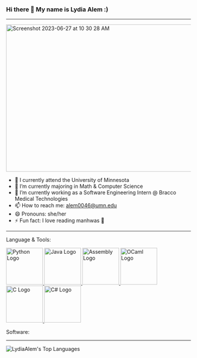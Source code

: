 ### Hi there 👋 My name is Lydia Alem :)
---

<img width="900" height="400" alt="Screenshot 2023-06-27 at 10 30 28 AM" src="https://github.com/LydiaAlem/LydiaAlem/assets/107647071/1e88f391-999e-4326-87aa-fdec2e0ed29a">

- 📍 I currently attend the University of Minnesota
- 🌱 I’m currently majoring in Math & Computer Science
- 🔭 I’m currently working as a Software Engineering Intern @ Bracco Medical Technologies
- 📫 How to reach me: alem0046@umn.edu
- 😄 Pronouns: she/her
- ⚡ Fun fact: I love reading manhwas 💛
---
Language & Tools:
<!-- Python -->
<a href="https://www.python.org/">
  <img src="https://www.python.org/static/community_logos/python-logo-generic.svg" alt="Python Logo" width="100" height="100">
</a>
<!-- Java -->
<a href="https://www.java.com/">
  <img src="https://raw.githubusercontent.com/LydiaAlem/images/java.svg.png" alt="Java Logo" width="100" height="100">
</a>


<!-- Assembly (x86-64) -->
<a href="https://www.assembly.org/">
  <img src="https://www.example.com/assembly-logo.png" alt="Assembly Logo" width="100" height="100">
</a>

<!-- Ocaml -->
<a href="https://ocaml.org/">
  <img src="https://www.example.com/ocaml-logo.png" alt="OCaml Logo" width="100" height="100">
</a>

<!-- C -->
<a href="https://www.cprogramming.com/">
  <img src="https://www.example.com/c-logo.png" alt="C Logo" width="100" height="100">
</a>

<!-- C# -->
<a href="https://docs.microsoft.com/en-us/dotnet/csharp/">
  <img src="https://www.example.com/csharp-logo.png" alt="C# Logo" width="100" height="100">
</a>

Software:



---
![LydiaAlem's Top Languages](https://github-readme-stats.vercel.app/api/top-langs/?username=LydiaAlem&theme=highcontrast&show_icons=true&hide_border=true&layout=compact)
